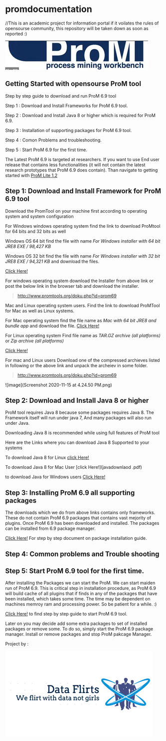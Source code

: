 # promdocumentation
//This is an academic project for information portal if it voilates the rules of opensourse community, this repository will be taken down as soon as reported :)


![ProM tool](https://github.com/AkshayDevkate/promdocumentation/blob/main/Screenshot%202020-10-29%20at%202.13.13%20PM.png)

## Getting Started with opensourse ProM tool 

  Step by step guide to download and run ProM 6.9 tool 

  Step 1 : Download and Install Frameworks for ProM 6.9 tool. 

  Step 2 : Download and Install Java 8 or higher which is required for ProM 6.9. 
  
  Step 3 : Installation of supporting packages for ProM 6.9 tool. 
  
  Step 4 : Comon Problems and troubleshooting.  
  
  Step 5 : Start ProM 6.9 for the first time. 


The Latest ProM 6.9 is targeted at researchers.
If you want to use End user release that contains less functionalities (it will not contain the latest research prototypes that ProM 6.9 does contain). Than navigate to getting started with [ProM Lite 1.2](https://github.com/AkshayDevkate/promdocumentation/edit/main/README.md)



   ## Step 1: Download and Install Framework for ProM 6.9 tool

   Download the PromTool on your machine first according to operating system and system configuration 

   For Windows windows operating system 
    find the link to download ProMtool for 64 bits and 32 bits as well 

   Windows OS 64 bit find the file with name 
     *For Windows installer with 64 bit JRE8 
     EXE / 98,427 KB*
 
 Windows OS 32 bit find the file with name 
     *For Windows installer with 32 bit JRE8
     EXE / 94,321 KB*
      and download the files.
   
  [Click Here!](http://www.promtools.org/doku.php?id=prom69)
        
   For windows operating system download the Installer from above link or post the below link in the browser tab and download the installer.

> http://www.promtools.org/doku.php?id=prom69




   Mac and Linux operating system users. 
   Find the link to download ProMTool for Mac as well as Linux systems.
   
   For Mac operating system 
    find the file name as *Mac with 64 bit JRE8 and bundle app* and download the file.
   [Click Here!](http://www.promtools.org/doku.php?id=prom69)
   
   For Linux operating system 
    Find file name as *TAR.GZ archive (all platforms)* 
   or
   *Zip archive (all platforms)*
      
   [Click Here!](http://www.promtools.org/doku.php?id=prom69)
        
   For mac and Linux users Download one of the compressed archieves listed in following or the above link and unpack the archeiev in some folder.
   
> http://www.promtools.org/doku.php?id=prom69


  ![image](Screenshot 2020-11-15 at 4.24.50 PM.png)

   ## Step 2: Download and Install Java 8 or higher 

ProM tool requires Java 8 because some packages requires Java 8.
The Framework itself will run under java 7, And many packages will also run under Java. 

Downloading Java 8 is recommended while using full features of ProM tool 

Here are the Links where you can download Java 8 Supported to your systems 


  To download Java 8 for Linux 
  [click Here!](javalinux.pdf)
       
  To download Java 8 for Mac User 
  [click Here!](javadownlaod .pdf)
      
   to download Java for Windows users 
   [Click Here!](javaWindows.pdf)
   
   
  ## Step 3: Installing ProM 6.9 all supporting packages 
 
 The downloads which we do from above links contains only frameworks. These do not contain ProM 6.9 packages that contains vast mejority of plugins. Once ProM 6.9 has been downloaded and installed. The packages can be installed from 6.9 package manager. 
 
 [Click Here!](prompakcageinstall.pdf) For step by step document on package installation guide. 
 
  ## Step 4: Common problems and Trouble shooting 





  ## Step 5: Start ProM 6.9 tool for the first time. 

After installing the Packages we can start the ProM. We can start maiden run of ProM 6.9. This is critical step in installation procedure, as ProM 6.9 will build cache of all plugins that if finds in any of the packages that have been installed, which takes some time. The time may be dependent on machines memroy ram and processing power. So be patient for a while. :)

[Click Here!](gettingstartedprom.pdf) to find step by step guide to start ProM 6.9 tool. 

Later on you may decide add some extra packages to set of installed packages or remove some. To do so, simply start the ProM 6.9 package manager. Install or remove packages and stop ProM pakcage Manager.





Project by :

![Group Logo](Screenshot_2020-10-05_at_12.34.14_PM-removebg-preview.png)
